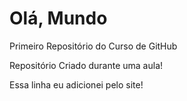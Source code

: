 # Olá, Mundo 
 Primeiro Repositório do Curso de GitHub

Repositório Criado durante uma aula!

Essa linha eu adicionei pelo site!
